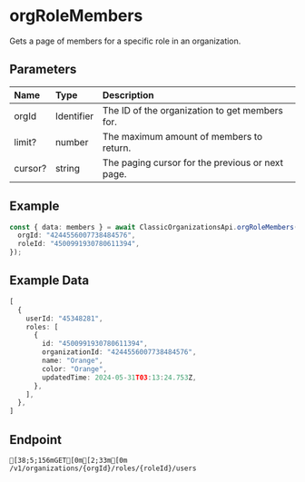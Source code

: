 
# orgRoleMembers
Gets a page of members for a specific role in an organization.


## Parameters
| Name    | Type       | Description                                      |
| :------ | :--------- | :----------------------------------------------- |
| orgId   | Identifier | The ID of the organization to get members for.   |
| limit?  | number     | The maximum amount of members to return.         |
| cursor? | string     | The paging cursor for the previous or next page. |



## Example
```ts copy showLineNumbers
const { data: members } = await ClassicOrganizationsApi.orgRoleMembers({
  orgId: "4244556007738484576",
  roleId: "4500991930780611394",
}); 
```


## Example Data
```ts copy showLineNumbers
[
  {
    userId: "45348281",
    roles: [
      {
        id: "4500991930780611394",
        organizationId: "4244556007738484576",
        name: "Orange",
        color: "Orange",
        updatedTime: 2024-05-31T03:13:24.753Z,
      },
    ],
  },
] 
```


## Endpoint
```ansi
[38;5;156mGET[0m[2;33m[0m /v1/organizations/{orgId}/roles/{roleId}/users
```
  